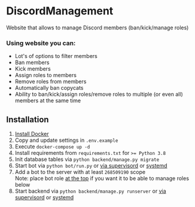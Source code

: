 # DiscordManagement

Website that allows to manage Discord members (ban/kick/manage roles)


### Using website you can:
* Lot's of options to filter members
* Ban members
* Kick members
* Assign roles to members
* Remove roles from members
* Automatically ban copycats
* Ability to ban/kick/assign roles/remove roles to multiple (or even all) members at the same time

## Installation
1. [Install Docker](https://docs.docker.com/engine/install/ubuntu/)
2. Copy and update settings in `.env.example`
3. Execute `docker-compose up -d`
4. Install requirements from `requirements.txt` for `>= Python 3.8`
5. Init database tables via `python backend/manage.py migrate`
6. Start bot via `python bot/run.py` or [via supervisord](http://supervisord.org/) or [systemd](https://es.wikipedia.org/wiki/Systemd)
7. Add a bot to the server with at least `268509190` scope  
Note: place bot role [at the top](https://medium.com/the-discord-path/the-perfect-hierarchy-order-6bb6b4a0cda3) if you want it to be able to manage roles below
8. Start backend via `python backend/manage.py runserver` or [via supervisord](http://supervisord.org/) or [systemd](https://es.wikipedia.org/wiki/Systemd)
